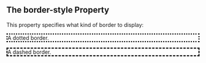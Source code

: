 <!DOCTYPE html>
<html>
<head>
<style>
p.dotted {border-style: dotted;}
p.dashed {border-style: dashed;}

</style>
</head>
<body>

<h2>The border-style Property</h2>
<p>This property specifies what kind of border to display:</p>

<p class="dotted">A dotted border.</p>
<p class="dashed">A dashed border.</p>

</body>
</html>
